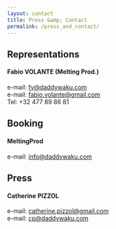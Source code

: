 ```yaml
---
layout: contact
title: Press &amp; Contact
permalink: /press_and_contact/
---
```



## Representations

#### Fabio VOLANTE (Melting Prod.)
e-mail: fv@daddywaku.com  
e-mail: fabio.volante@gmail.com  
Tel: +32 477 89 86 81
   
## Booking

#### MeltingProd
e-mail: info@daddywaku.com

## Press

#### Catherine PIZZOL
e-mail: catherine.pizzol@gmail.com  
e-mail: cp@daddywaku.com




<!-- 
## Management

#### Fabio VOLANTE
fv@daddywaku.com  
Tel: +32 477 89 86 81


## Booking

#### Catherine Pizzol
cp@daddywaku.com -->
 
